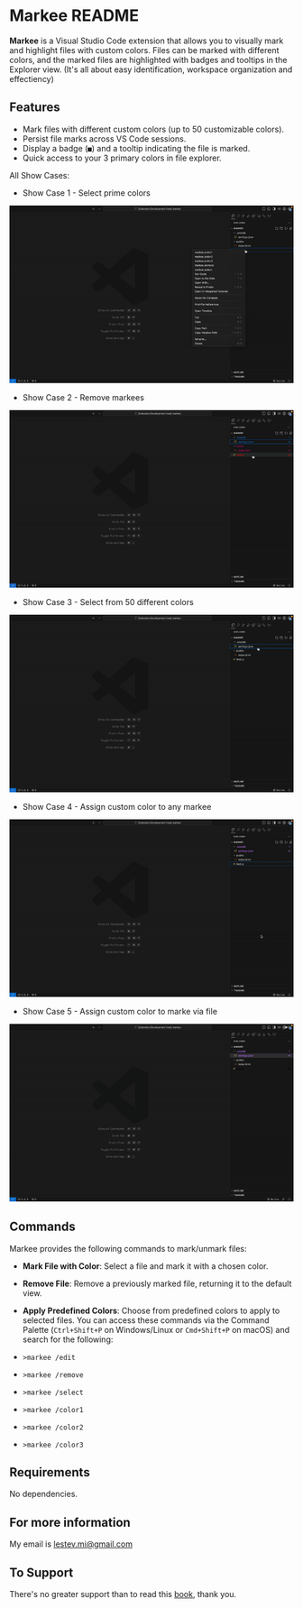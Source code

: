 # Markee README

**Markee** is a Visual Studio Code extension that allows you to visually mark and highlight files with custom colors. Files can be marked with different colors, and the marked files are highlighted with badges and tooltips in the Explorer view. (It's all about easy identification, workspace organization and effectiency)

## Features

- Mark files with different custom colors (up to 50 customizable colors).
- Persist file marks across VS Code sessions.
- Display a badge (`■`) and a tooltip indicating the file is marked.
- Quick access to your 3 primary colors in file explorer.
  
All Show Cases:

- Show Case 1 - Select prime colors

![Show Case 1 - Default colors](show-cases/1-default-colors.gif)

- Show Case 2 - Remove markees

![Show Case 2 - Colors removal](show-cases/2-remove-colors.gif)

- Show Case 3 - Select from 50 different colors

![Show Case 3 - Colors selection](show-cases/3-select-color.gif)

- Show Case 4 - Assign custom color to any markee

![Show Case 4 - Color edition](show-cases/4-color-change.gif)

- Show Case 5 - Assign custom color to marke via file

![Show Case 5 - Color edition via file](show-cases/5-change-color-in-file.gif)

## Commands

Markee provides the following commands to mark/unmark files:

- **Mark File with Color**: Select a file and mark it with a chosen color.
- **Remove File**: Remove a previously marked file, returning it to the default view.
- **Apply Predefined Colors**: Choose from predefined colors to apply to selected files. You can access these commands via the Command Palette (`Ctrl+Shift+P` on Windows/Linux or `Cmd+Shift+P` on macOS) and search for the following:

- `>markee /edit`
- `>markee /remove`
- `>markee /select`
- `>markee /color1`
- `>markee /color2`
- `>markee /color3`

## Requirements

No dependencies.

## For more information
My email is lestev.mi@gmail.com

## To Support
There's no greater support than to read this [book](https://m.egwwritings.org/en/book/130.4), thank you.